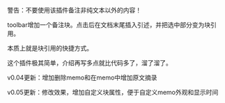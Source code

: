 警告：不要使用该插件备注非纯文本以外的内容！

toolbar增加一个备注块。点击后在文档末尾插入引述，并把选中部分变为块引用。

本质上就是块引用的快捷方式。

这个插件极其简单，介绍再写多点就比代码多了，溜了溜了。

v0.04更新：增加删除memo和在memo中增加原文摘录

v0.05更新：修改效果，增加自定义块属性，便于自定义memo外观和显示时间